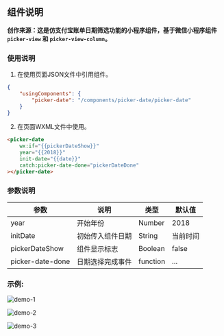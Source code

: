 ## 组件说明

**创作来源：这是仿支付宝账单日期筛选功能的小程序组件，基于微信小程序组件 `picker-view` 和 `picker-view-column`。**

### 使用说明

1. 在使用页面JSON文件中引用组件。

```JSON
{
 	"usingComponents": {
    	"picker-date": "/components/picker-date/picker-date"
  	}
}
```

2. 在页面WXML文件中使用。

```HTML
<picker-date
	wx:if="{{pickerDateShow}}"
	year="{{2018}}"
	init-date="{{date}}"
	catch:picker-date-done="pickerDateDone"
></picker-date>
```

### 参数说明

|参数   |说明   |类型   |默认值   |
| ------------ | ------------ | ------------ | ------------ |
|year   |开始年份   |Number   |2018   |
|initDate   |初始传入组件日期   |String   |当前时间   |
|pickerDateShow   |组件显示标志   |Boolean   |false   |
|picker-date-done   |日期选择完成事件   |function   |...   |


### 示例:

![demo-1](https://v2.qianhaodong.com/qianhaodong/miniprogress/master/%E5%B0%8F%E7%A8%8B%E5%BA%8F%E7%BB%84%E4%BB%B6/%E4%BB%BF%E6%94%AF%E4%BB%98%E5%AE%9D%E8%B4%A6%E5%8D%95%E6%97%A5%E6%9C%9F%E7%AD%9B%E9%80%89%E7%BB%84%E4%BB%B6/images/demo1.png "demo-1")

![demo-2](https://v2.qianhaodong.com/qianhaodong/miniprogress/master/%E5%B0%8F%E7%A8%8B%E5%BA%8F%E7%BB%84%E4%BB%B6/%E4%BB%BF%E6%94%AF%E4%BB%98%E5%AE%9D%E8%B4%A6%E5%8D%95%E6%97%A5%E6%9C%9F%E7%AD%9B%E9%80%89%E7%BB%84%E4%BB%B6/images/demo2.png "demo-2")

![demo-3](https://v2.qianhaodong.com/qianhaodong/miniprogress/master/%E5%B0%8F%E7%A8%8B%E5%BA%8F%E7%BB%84%E4%BB%B6/%E4%BB%BF%E6%94%AF%E4%BB%98%E5%AE%9D%E8%B4%A6%E5%8D%95%E6%97%A5%E6%9C%9F%E7%AD%9B%E9%80%89%E7%BB%84%E4%BB%B6/images/demo3.png "demo-3")